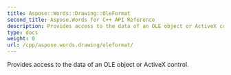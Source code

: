 ```yaml
---
title: Aspose::Words::Drawing::OleFormat
second_title: Aspose.Words for C++ API Reference
description: Provides access to the data of an OLE object or ActiveX control. 
type: docs
weight: 0
url: /cpp/aspose.words.drawing/oleformat/
---
```


Provides access to the data of an OLE object or ActiveX control. 


